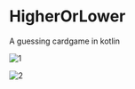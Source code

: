 # HigherOrLower
A guessing cardgame in kotlin

![1](https://user-images.githubusercontent.com/113104745/201681473-5e31dc37-5cca-46a4-ae0d-850ee75e1802.png)

![2](https://user-images.githubusercontent.com/113104745/201681541-1c345bf7-7f45-408e-9879-c21ae34e025f.png)

